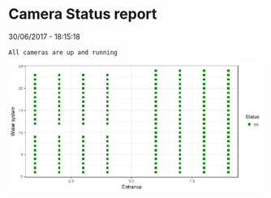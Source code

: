 Camera Status report
================
30/06/2017 - 18:15:18

    All cameras are up and running

![](camreport_files/figure-markdown_github/unnamed-chunk-2-1.png)
